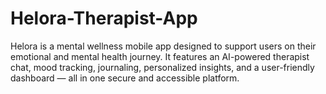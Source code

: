 # Helora-Therapist-App
Helora is a mental wellness mobile app designed to support users on their emotional and mental health journey. It features an AI-powered therapist chat, mood tracking, journaling, personalized insights, and a user-friendly dashboard — all in one secure and accessible platform.
